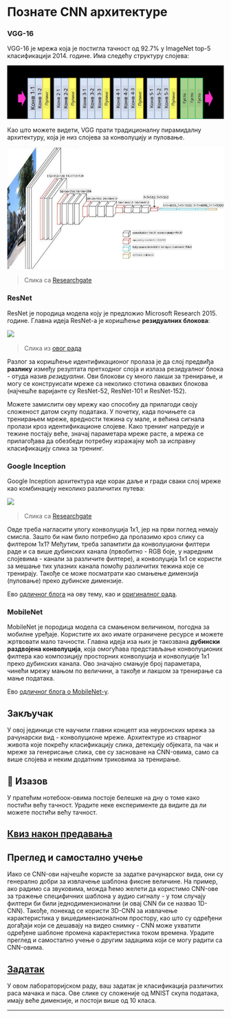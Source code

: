 <!--
CO_OP_TRANSLATOR_METADATA:
{
  "original_hash": "53faab85adfcebd8c10bcd71dc2fa557",
  "translation_date": "2025-09-23T14:38:30+00:00",
  "source_file": "lessons/4-ComputerVision/07-ConvNets/CNN_Architectures.md",
  "language_code": "sr"
}
-->
# Познате CNN архитектуре

### VGG-16

VGG-16 је мрежа која је постигла тачност од 92.7% у ImageNet top-5 класификацији 2014. године. Има следећу структуру слојева:

![ImageNet Layers](../../../../../translated_images/vgg-16-arch1.d901a5583b3a51baeaab3e768567d921e5d54befa46e1e642616c5458c934028.sr.jpg)

Као што можете видети, VGG прати традиционалну пирамидалну архитектуру, која је низ слојева за конволуцију и пуловање.

![ImageNet Pyramid](../../../../../translated_images/vgg-16-arch.64ff2137f50dd49fdaa786e3f3a975b3f22615efd13efb19c5d22f12e01451a1.sr.jpg)

> Слика са [Researchgate](https://www.researchgate.net/figure/Vgg16-model-structure-To-get-the-VGG-NIN-model-we-replace-the-2-nd-4-th-6-th-7-th_fig2_335194493)

### ResNet

ResNet је породица модела коју је предложио Microsoft Research 2015. године. Главна идеја ResNet-а је коришћење **резидуалних блокова**:

<img src="images/resnet-block.png" width="300"/>

> Слика из [овог рада](https://arxiv.org/pdf/1512.03385.pdf)

Разлог за коришћење идентификационог пролаза је да слој предвиђа **разлику** између резултата претходног слоја и излаза резидуалног блока - отуда назив *резидуални*. Ови блокови су много лакши за тренирање, и могу се конструисати мреже са неколико стотина оваквих блокова (најчешће варијанте су ResNet-52, ResNet-101 и ResNet-152).

Можете замислити ову мрежу као способну да прилагоди своју сложеност датом скупу података. У почетку, када почињете са тренирањем мреже, вредности тежина су мале, и већина сигнала пролази кроз идентификационе слојеве. Како тренинг напредује и тежине постају веће, значај параметара мреже расте, а мрежа се прилагођава да обезбеди потребну изражајну моћ за исправну класификацију слика за тренинг.

### Google Inception

Google Inception архитектура иде корак даље и гради сваки слој мреже као комбинацију неколико различитих путева:

<img src="images/inception.png" width="400"/>

> Слика са [Researchgate](https://www.researchgate.net/figure/Inception-module-with-dimension-reductions-left-and-schema-for-Inception-ResNet-v1_fig2_355547454)

Овде треба нагласити улогу конволуција 1x1, јер на први поглед немају смисла. Зашто би нам било потребно да пролазимо кроз слику са филтером 1x1? Међутим, треба запамтити да конволуциони филтери раде и са више дубинских канала (првобитно - RGB боје, у наредним слојевима - канали за различите филтере), а конволуција 1x1 се користи за мешање тих улазних канала помоћу различитих тежина које се тренирају. Такође се може посматрати као смањење димензија (пуловање) преко дубинске димензије.

Ево [одличног блога](https://medium.com/analytics-vidhya/talented-mr-1x1-comprehensive-look-at-1x1-convolution-in-deep-learning-f6b355825578) на ову тему, као и [оригиналног рада](https://arxiv.org/pdf/1312.4400.pdf).

### MobileNet

MobileNet је породица модела са смањеном величином, погодна за мобилне уређаје. Користите их ако имате ограничене ресурсе и можете жртвовати мало тачности. Главна идеја иза њих је такозвана **дубински раздвојена конволуција**, која омогућава представљање конволуционих филтера као композицију просторних конволуција и конволуције 1x1 преко дубинских канала. Ово значајно смањује број параметара, чинећи мрежу мањом по величини, а такође и лакшом за тренирање са мање података.

Ево [одличног блога о MobileNet-у](https://medium.com/analytics-vidhya/image-classification-with-mobilenet-cc6fbb2cd470).

## Закључак

У овој јединици сте научили главни концепт иза неуронских мрежа за рачунарски вид - конволуционе мреже. Архитектуре из стварног живота које покрећу класификацију слика, детекцију објеката, па чак и мреже за генерисање слика, све су засноване на CNN-овима, само са више слојева и неким додатним триковима за тренирање.

## 🚀 Изазов

У пратећим нотебоок-овима постоје белешке на дну о томе како постићи већу тачност. Урадите неке експерименте да видите да ли можете постићи већу тачност.

## [Квиз након предавања](https://ff-quizzes.netlify.app/en/ai/quiz/14)

## Преглед и самостално учење

Иако се CNN-ови најчешће користе за задатке рачунарског вида, они су генерално добри за извлачење шаблона фиксне величине. На пример, ако радимо са звуковима, можда ћемо желети да користимо CNN-ове за тражење специфичних шаблона у аудио сигналу - у том случају филтери би били једнодимензионални (и овај CNN би се назвао 1D-CNN). Такође, понекад се користи 3D-CNN за извлачење карактеристика у вишедимензионалном простору, као што су одређени догађаји који се дешавају на видео снимку - CNN може ухватити одређене шаблоне промена карактеристика током времена. Урадите преглед и самостално учење о другим задацима који се могу радити са CNN-овима.

## [Задатак](lab/README.md)

У овом лабораторијском раду, ваш задатак је класификација различитих раса мачака и паса. Ове слике су сложеније од MNIST скупа података, имају веће димензије, и постоји више од 10 класа.

---

